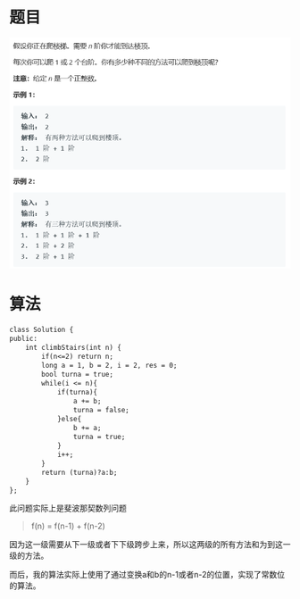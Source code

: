 # 题目

![img](./image/q.png)

# 算法

```
class Solution {
public:
    int climbStairs(int n) {
        if(n<=2) return n;
        long a = 1, b = 2, i = 2, res = 0;
        bool turna = true;
        while(i <= n){
            if(turna){
                a += b;
                turna = false;
            }else{
                b += a;
                turna = true;
            }
            i++;
        }
        return (turna)?a:b;
    }
};
```

此问题实际上是斐波那契数列问题

> f(n) = f(n-1) + f(n-2)

因为这一级需要从下一级或者下下级跨步上来，所以这两级的所有方法和为到这一级的方法。

而后，我的算法实际上使用了通过变换a和b的n-1或者n-2的位置，实现了常数位的算法。
